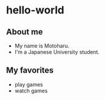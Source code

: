 # hello-world
## About me
- My name is Motoharu.
- I'm a Japanese University student.

## My favorites
- play games
- watch games